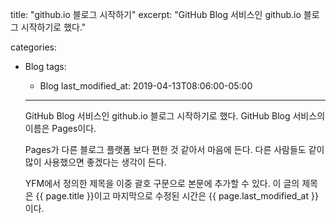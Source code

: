 title:  "github.io 블로그 시작하기"
excerpt: "GitHub Blog 서비스인 github.io 블로그 시작하기로 했다."

categories:
  - Blog
  tags:
    - Blog
    last_modified_at: 2019-04-13T08:06:00-05:00
    ---

    GitHub Blog 서비스인 github.io 블로그 시작하기로 했다.
    GitHub Blog 서비스의 이름은 Pages이다.

    Pages가 다른 블로그 플랫폼 보다 편한 것 같아서 마음에 든다.
    다른 사람들도 같이 많이 사용했으면 좋겠다는 생각이 든다.

    YFM에서 정의한 제목을 이중 괄호 구문으로 본문에 추가할 수 있다.
    이 글의 제목은 {{ page.title }}이고
    마지막으로 수정된 시간은 {{ page.last_modified_at }}이다.
